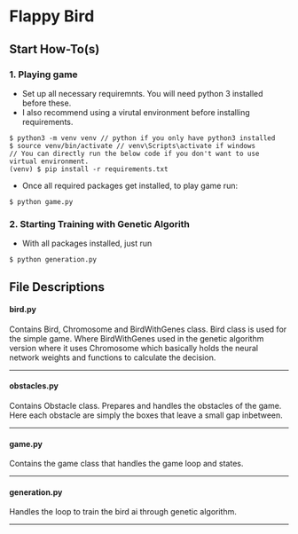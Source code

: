 # Flappy Bird

## Start How-To(s)

### 1. Playing game

- Set up all necessary requiremnts. You will need python 3 installed before these.
- I also recommend using a virutal environment before installing requirements.
```
$ python3 -m venv venv // python if you only have python3 installed
$ source venv/bin/activate // venv\Scripts\activate if windows
// You can directly run the below code if you don't want to use virtual environment.
(venv) $ pip install -r requirements.txt 
```
- Once all required packages get installed, to play game run:
```
$ python game.py
```

### 2. Starting Training with Genetic Algorith
- With all packages installed, just run
```
$ python generation.py
```

## File Descriptions

#### bird.py

Contains Bird, Chromosome and BirdWithGenes class.
Bird class is used for the simple game. Where BirdWithGenes used in the genetic algorithm version where it uses Chromosome which basically holds the neural network
weights and functions to calculate the decision.

------------------------------------------------------------------------------------

#### obstacles.py

Contains Obstacle class. Prepares and handles the obstacles of the game.
Here each obstacle are simply the boxes that leave a small gap inbetween.

------------------------------------------------------------------------------------

#### game.py

Contains the game class that handles the game loop and states.

------------------------------------------------------------------------------------

#### generation.py

Handles the loop to train the bird ai through genetic algorithm.

------------------------------------------------------------------------------------
